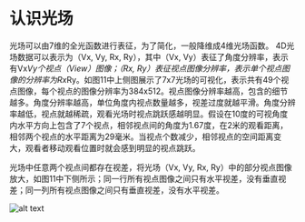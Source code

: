 # 认识光场
光场可以由7维的全光函数进行表征，为了简化，一般降维成4维光场函数。
4D光场数据可以表示为（Vx, Vy, Rx, Ry），其中（Vx, Vy）表征了角度分辨率，表示有Vx*Vy个视点（View）图像；（Rx, Ry）表征视点图像分辨率，表示单个视点图像的分辨率为Rx*Ry。如图11中上侧图展示了7x7光场的可视化，表示共有49个视点图像，每个视点的图像分辨率为384x512。视点图像分辨率越高，包含的细节越多。角度分辨率越高，单位角度内视点数量越多，视差过度就越平滑。角度分辨率越低，视点就越稀疏，观看光场时视点跳跃感越明显。假设在10度的可视角度内水平方向上包含了7个视点，相邻视点间的角度为1.67度，在2米的观看距离，相邻两个视点的水平距离为29毫米。当视点个数减少，相邻视点的空间距离变大，观看者移动观看位置时就会感到明显的视点跳跃。

光场中任意两个视点间都存在视差，将光场（Vx, Vy, Rx, Ry）中的部分视点图像放大，如图11中下侧所示；同一行所有视点图像之间只有水平视差，没有垂直视差；同一列所有视点图像之间只有垂直视差，没有水平视差。

![alt text](https://pic2.zhimg.com/v2-3af113d532867a8f9f8da9d5bf34448b_b.jpg)